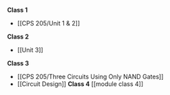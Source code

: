 **Class 1**
- [[CPS 205/Unit 1 & 2]]


**Class 2**
- [[Unit 3]]

**Class 3**
- [[CPS 205/Three Circuits Using Only NAND Gates]]
- [[Circuit Design]]
**Class 4**
[[module class 4]]